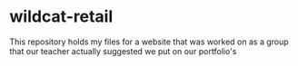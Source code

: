 # wildcat-retail
This repository holds my files for a website that was worked on as a group that our teacher actually suggested we put on our portfolio's
